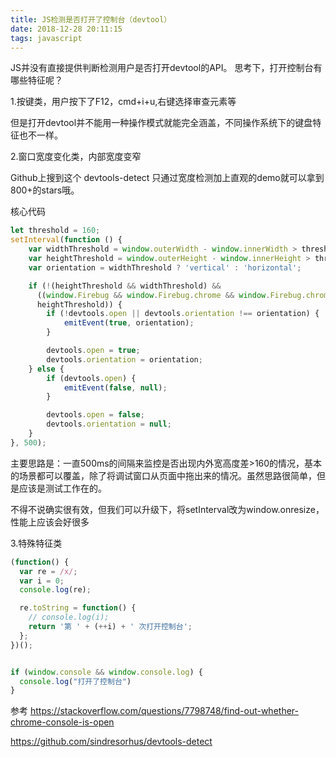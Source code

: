 ```yaml
---
title: JS检测是否打开了控制台（devtool）
date: 2018-12-28 20:11:15
tags: javascript
---
```

JS并没有直接提供判断检测用户是否打开devtool的API。
思考下，打开控制台有哪些特征呢？
<!-- more -->

1.按键类，用户按下了F12，cmd+i+u,右键选择审查元素等

但是打开devtool并不能用一种操作模式就能完全涵盖，不同操作系统下的键盘特征也不一样。

2.窗口宽度变化类，内部宽度变窄

Github上搜到这个 devtools-detect 只通过宽度检测加上直观的demo就可以拿到800+的stars哦。

核心代码

```js
let threshold = 160;
setInterval(function () {
    var widthThreshold = window.outerWidth - window.innerWidth > threshold;
    var heightThreshold = window.outerHeight - window.innerHeight > threshold;
    var orientation = widthThreshold ? 'vertical' : 'horizontal';

    if (!(heightThreshold && widthThreshold) &&
      ((window.Firebug && window.Firebug.chrome && window.Firebug.chrome.isInitialized) || widthThreshold || 
      heightThreshold)) {
        if (!devtools.open || devtools.orientation !== orientation) {
            emitEvent(true, orientation);
        }

        devtools.open = true;
        devtools.orientation = orientation;
    } else {
        if (devtools.open) {
            emitEvent(false, null);
        }

        devtools.open = false;
        devtools.orientation = null;
    }
}, 500);
```
主要思路是：一直500ms的间隔来监控是否出现内外宽高度差>160的情况，基本的场景都可以覆盖，除了将调试窗口从页面中拖出来的情况。虽然思路很简单，但是应该是测试工作在的。

不得不说确实很有效，但我们可以升级下，将setInterval改为window.onresize，性能上应该会好很多

3.特殊特征类
```js
(function() {
  var re = /x/;
  var i = 0;
  console.log(re);

  re.toString = function() {
    // console.log(i);
    return '第 ' + (++i) + ' 次打开控制台';
  };
})();


if (window.console && window.console.log) {
  console.log("打开了控制台")
}
```
参考 https://stackoverflow.com/questions/7798748/find-out-whether-chrome-console-is-open

https://github.com/sindresorhus/devtools-detect
